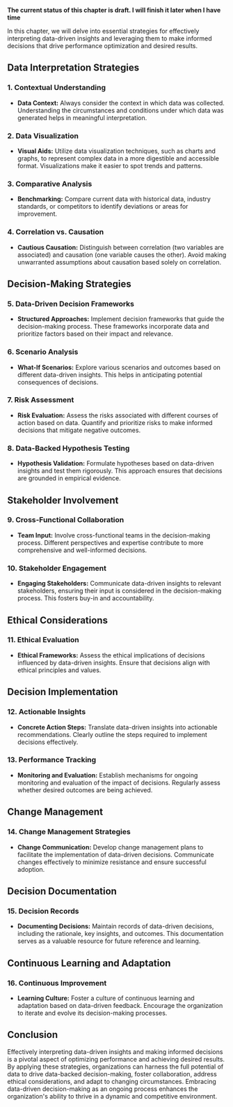 **The current status of this chapter is draft. I will finish it later when I have time**

In this chapter, we will delve into essential strategies for effectively interpreting data-driven insights and leveraging them to make informed decisions that drive performance optimization and desired results.

Data Interpretation Strategies
------------------------------

### 1. **Contextual Understanding**

* **Data Context:** Always consider the context in which data was collected. Understanding the circumstances and conditions under which data was generated helps in meaningful interpretation.

### 2. **Data Visualization**

* **Visual Aids:** Utilize data visualization techniques, such as charts and graphs, to represent complex data in a more digestible and accessible format. Visualizations make it easier to spot trends and patterns.

### 3. **Comparative Analysis**

* **Benchmarking:** Compare current data with historical data, industry standards, or competitors to identify deviations or areas for improvement.

### 4. **Correlation vs. Causation**

* **Cautious Causation:** Distinguish between correlation (two variables are associated) and causation (one variable causes the other). Avoid making unwarranted assumptions about causation based solely on correlation.

Decision-Making Strategies
--------------------------

### 5. **Data-Driven Decision Frameworks**

* **Structured Approaches:** Implement decision frameworks that guide the decision-making process. These frameworks incorporate data and prioritize factors based on their impact and relevance.

### 6. **Scenario Analysis**

* **What-If Scenarios:** Explore various scenarios and outcomes based on different data-driven insights. This helps in anticipating potential consequences of decisions.

### 7. **Risk Assessment**

* **Risk Evaluation:** Assess the risks associated with different courses of action based on data. Quantify and prioritize risks to make informed decisions that mitigate negative outcomes.

### 8. **Data-Backed Hypothesis Testing**

* **Hypothesis Validation:** Formulate hypotheses based on data-driven insights and test them rigorously. This approach ensures that decisions are grounded in empirical evidence.

Stakeholder Involvement
-----------------------

### 9. **Cross-Functional Collaboration**

* **Team Input:** Involve cross-functional teams in the decision-making process. Different perspectives and expertise contribute to more comprehensive and well-informed decisions.

### 10. **Stakeholder Engagement**

* **Engaging Stakeholders:** Communicate data-driven insights to relevant stakeholders, ensuring their input is considered in the decision-making process. This fosters buy-in and accountability.

Ethical Considerations
----------------------

### 11. **Ethical Evaluation**

* **Ethical Frameworks:** Assess the ethical implications of decisions influenced by data-driven insights. Ensure that decisions align with ethical principles and values.

Decision Implementation
-----------------------

### 12. **Actionable Insights**

* **Concrete Action Steps:** Translate data-driven insights into actionable recommendations. Clearly outline the steps required to implement decisions effectively.

### 13. **Performance Tracking**

* **Monitoring and Evaluation:** Establish mechanisms for ongoing monitoring and evaluation of the impact of decisions. Regularly assess whether desired outcomes are being achieved.

Change Management
-----------------

### 14. **Change Management Strategies**

* **Change Communication:** Develop change management plans to facilitate the implementation of data-driven decisions. Communicate changes effectively to minimize resistance and ensure successful adoption.

Decision Documentation
----------------------

### 15. **Decision Records**

* **Documenting Decisions:** Maintain records of data-driven decisions, including the rationale, key insights, and outcomes. This documentation serves as a valuable resource for future reference and learning.

Continuous Learning and Adaptation
----------------------------------

### 16. **Continuous Improvement**

* **Learning Culture:** Foster a culture of continuous learning and adaptation based on data-driven feedback. Encourage the organization to iterate and evolve its decision-making processes.

Conclusion
----------

Effectively interpreting data-driven insights and making informed decisions is a pivotal aspect of optimizing performance and achieving desired results. By applying these strategies, organizations can harness the full potential of data to drive data-backed decision-making, foster collaboration, address ethical considerations, and adapt to changing circumstances. Embracing data-driven decision-making as an ongoing process enhances the organization's ability to thrive in a dynamic and competitive environment.
